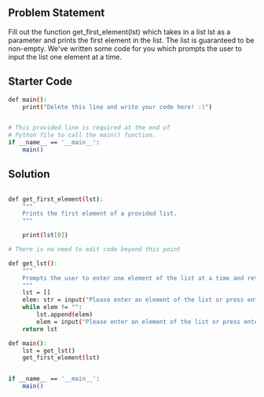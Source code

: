 ## Problem Statement

Fill out the function get_first_element(lst) which takes in a list lst as a parameter and prints the first element in the list. The list is guaranteed to be non-empty. We've written some code for you which prompts the user to input the list one element at a time.

## Starter Code

```bash
def main():
    print("Delete this line and write your code here! :)")


# This provided line is required at the end of
# Python file to call the main() function.
if __name__ == '__main__':
    main()
```

## Solution

```bash

def get_first_element(lst):
    """
    Prints the first element of a provided list.
    """

    print(lst[0])

# There is no need to edit code beyond this point

def get_lst():
    """
    Prompts the user to enter one element of the list at a time and returns the resulting list.
    """
    lst = []
    elem: str = input("Please enter an element of the list or press enter to stop. ")
    while elem != "":
        lst.append(elem)
        elem = input("Please enter an element of the list or press enter to stop. ")
    return lst

def main():
    lst = get_lst()
    get_first_element(lst)


if __name__ == '__main__':
    main()


```